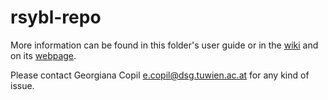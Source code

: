 rsybl-repo
==========

More information can be found in this folder's user guide or in the <a href="https://github.com/tuwiendsg/rSYBL/wiki">wiki</a> and on its <a href="http://www.infosys.tuwien.ac.at/research/viecom/SYBL">webpage</a>.

Please contact Georgiana Copil e.copil@dsg.tuwien.ac.at for any kind of issue.
